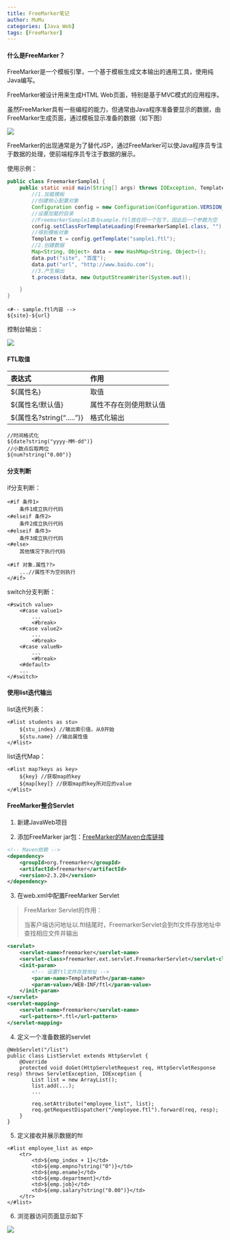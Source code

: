 ```yaml
---
title: FreeMarker笔记
author: MuMu
categories: [Java Web]
tags: [FreeMarker]
---
```


#### 什么是FreeMarker？

FreeMarker是一个模板引擎，一个基于模板生成文本输出的通用工具，使用纯Java编写。

FreeMarker被设计用来生成HTML Web页面，特别是基于MVC模式的应用程序。

虽然FreeMarker具有一些编程的能力，但通常由Java程序准备要显示的数据，由FreeMarker生成页面，通过模板显示准备的数据（如下图）

![](https://blog.caowei.xyz/blog/Jw-17.png)

FreeMarker的出现通常是为了替代JSP，通过FreeMarker可以使Java程序员专注于数据的处理，使前端程序员专注于数据的展示。

使用示例：

```java
public class FreemarkerSample1 {
    public static void main(String[] args) throws IOException, TemplateException {
        //1.加载模板
        //创建核心配置对象
        Configuration config = new Configuration(Configuration.VERSION_2_3_28);
        //设置加载的目录
        //FreemarkerSample1类与sample.ftl放在同一个包下，因此后一个参数为空
        config.setClassForTemplateLoading(FreemarkerSample1.class, "");
        //得到模板对象
        Template t = config.getTemplate("sample1.ftl");
        //2.创建数据
        Map<String, Object> data = new HashMap<String, Object>();
        data.put("site", "百度");
        data.put("url", "http://www.baidu.com");
        //3.产生输出
        t.process(data, new OutputStreamWriter(System.out));

    }
}
```

```ftl
<#-- sample.ftl内容 -->
${site}-${url}
```

控制台输出：

![](https://blog.caowei.xyz/blog/Jw-18.png)

#### FTL取值

| 表达式                    | 作用                   |
| :------------------------ | :--------------------- |
| ${属性名}                 | 取值                   |
| ${属性名!默认值}          | 属性不存在则使用默认值 |
| ${属性名?string(“.....”)} | 格式化输出             |

```ftl
//时间格式化
${date?string("yyyy-MM-dd")}
//小数点后取两位    
${num?string("0.00")}
```

#### 分支判断

if分支判断：

```ftl
<#if 条件1>
    条件1成立执行代码
<#elseif 条件2>
    条件2成立执行代码
<#elseif 条件3>
    条件3成立执行代码
<#else>
    其他情况下执行代码

<#if 对象.属性??>
	...//属性不为空则执行
</#if>
```

switch分支判断：

```ftl
<#switch value>
    <#case value1>
        ...
        <#break>
    <#case value2>
        ...
        <#break>
    <#case valueN>
        ...
        <#break>
    <#default>
    ...
</#switch>
```

#### 使用list迭代输出

list迭代列表：

```ftl
<#list students as stu>
	${stu_index} //输出索引值，从0开始
	${stu.name} //输出属性值
</#list>
```

list迭代Map：

```ftl
<#list map?keys as key>
	${key} //获取map的key
	${map[key]} //获取map的key所对应的value
</#list>
```

#### FreeMarker整合Servlet

1. 新建JavaWeb项目

2. 添加FreeMarker jar包：[FreeMarker的Maven仓库链接](https://mvnrepository.com/artifact/org.freemarker/freemarker)

```xml
<!-- Maven依赖 -->
<dependency>
    <groupId>org.freemarker</groupId>
    <artifactId>freemarker</artifactId>
    <version>2.3.28</version>
</dependency>
```

3. 在web.xml中配置FreeMarker Servlet

> FreeMarker Servlet的作用：
>
> 当客户端访问地址以.ftl结尾时，FreemarkerServlet会到ftl文件存放地址中查找相应文件并输出

```xml
<servlet>
    <servlet-name>freemarker</servlet-name>
    <servlet-class>freemarker.ext.servlet.FreemarkerServlet</servlet-class>
    <init-param>
        <!-- 设置ftl文件存放地址 -->
        <param-name>TemplatePath</param-name>
        <param-value>/WEB-INF/ftl</param-value>
    </init-param>
</servlet>
<servlet-mapping>
    <servlet-name>freemarker</servlet-name>
    <url-pattern>*.ftl</url-pattern>
</servlet-mapping>
```

4. 定义一个准备数据的servlet

```java’
@WebServlet("/list")
public class ListServlet extends HttpServlet {
    @Override
    protected void doGet(HttpServletRequest req, HttpServletResponse resp) throws ServletException, IOException {
        List list = new ArrayList();
        list.add(...);
        ...

        req.setAttribute("employee_list", list);
        req.getRequestDispatcher("/employee.ftl").forward(req, resp);
    }
}
```

5. 定义接收并展示数据的ftl

```ftl
<#list employee_list as emp>
	<tr>
        <td>${emp_index + 1}</td>
        <td>${emp.empno?string("0")}</td>
        <td>${emp.ename}</td>
        <td>${emp.department}</td>
        <td>${emp.job}</td>
        <td>${emp.salary?string("0.00")}</td>
	</tr>
</#list>
```

6. 浏览器访问页面显示如下

![](https://blog.caowei.xyz/blog/Jw-19.png)